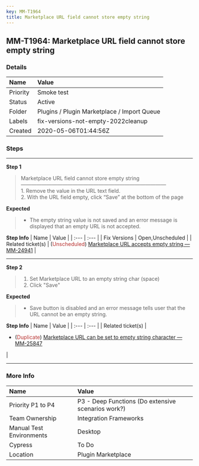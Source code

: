 ```yaml
---
key: MM-T1964
title: Marketplace URL field cannot store empty string
---
```


## MM-T1964: Marketplace URL field cannot store empty string

### Details

| Name     | Value                                       |
| :------- | :------------------------------------------ |
| Priority | Smoke test                                  |
| Status   | Active                                      |
| Folder   | Plugins / Plugin Marketplace / Import Queue |
| Labels   | fix-versions-not-empty-2022cleanup          |
| Created  | 2020-05-06T01:44:56Z                        |

### Steps

<hr/>

**Step 1**

> <article>Marketplace URL field cannot store empty string<br />&mdash;&mdash;&mdash;&mdash;&mdash;&mdash;&mdash;&mdash;&mdash;&mdash;&mdash;&mdash;&mdash;&mdash;&mdash;&mdash;&mdash;&mdash;&mdash;&mdash;&mdash;&mdash;&mdash;&mdash;&mdash;&mdash;&mdash;&mdash;<br />1. Remove the value in the URL text field.<br />2. With the URL field empty, click &ldquo;Save&rdquo; at the bottom of the page</article>

**Expected**

> <article><ul><li>The empty string value is not saved and an error message is displayed that an empty URL is not accepted.</li></ul></article>

**Step Info**
| Name | Value |
| :--- | :--- |
| Fix Versions | Open,Unscheduled |
| Related ticket(s) | (<span style="color: rgb(184, 49, 47);">Unscheduled</span>) <a href="https://mattermost.atlassian.net/browse/MM-24941">Marketplace URL accepts empty string — MM-24941</a> |

<hr/>

**Step 2**

> <article><ol><li>Set Marketplace URL to an empty string char (space)</li><li>Click "Save"</li></ol></article>

**Expected**

> <article><ul><li>Save button is disabled and an error message tells user that the URL cannot be an empty string.</li></ul></article>

**Step Info**
| Name | Value |
| :--- | :--- |
| Related ticket(s) | <ul><li>(<span style="color: rgb(184, 49, 47);">Duplicate</span>) <a href="https://mattermost.atlassian.net/browse/MM-25847">Marketplace URL can be set to empty string character — MM-25847</a></li></ul> |

<hr/>

### More Info

| Name                     | Value                                              |
| :----------------------- | :------------------------------------------------- |
| Priority P1 to P4        | P3 - Deep Functions (Do extensive scenarios work?) |
| Team Ownership           | Integration Frameworks                             |
| Manual Test Environments | Desktop                                            |
| Cypress                  | To Do                                              |
| Location                 | Plugin Marketplace                                 |
